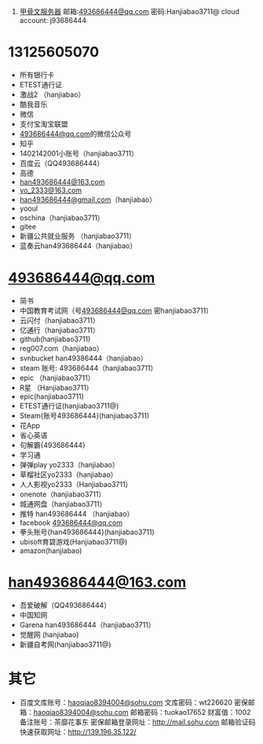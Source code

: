 1. [甲骨文服务器](https://cloud.oracle.com/)
	邮箱:493686444@qq.com
	密码:Hanjiabao3711@
	cloud account: j93686444
	
# 13125605070
- 所有银行卡
- ETEST通行证
- 激战2 （hanjiabao）
- 酷我音乐
- 微信
- 支付宝淘宝联盟
- [493686444@qq.com](mailto:493686444@qq.com)的微信公众号
- 知乎
- 1402142001小账号（hanjiabao3711）
- 百度云（QQ493686444）
- 高德
- [han493686444@163.com](mailto:han493686444@163.com)
- [yo_2333@163.com](mailto:yo_2333@163.com)
- [han493686444@gmail.com](mailto:han493686444@gmail.com)（hanjiabao）
- yooul
- oschina（hanjiabao3711）
- gitee
- 新疆公共就业服务 （hanjiabao3711）
- 蓝奏云han493686444（hanjiabao）

# 493686444@qq.com
- 简书
- 中国教育考试网（号[493686444@qq.com](mailto:493686444@qq.com) 密hanjiabao3711）
- 云闪付（hanjiabao3711）
- 亿通行（hanjiabao3711）
- github(hanjiabao3711)
- reg007.com（hanjiabao）
- svnbucket han49386444（hanjiabao）
- steam 账号: 493686444（hanjiabao3711）
- epic （hanjiabao3711）
- R星 （Hanjiabao3711）
- epic(hanjiabao3711)
- ETEST通行证(hanjiabao3711@)
- Steam{账号493686444}(hanjiabao3711)
- 花App
- 省心英语
- 句解霸{493686444}
- 学习通
- 弹弹play yo2333（hanjiabao）
- 草榴社区yo2333（hanjiabao）
- 人人影视yo2333（Hanjiabao3711）
- onenote（hanjiabao3711）
- 城通网盘（hanjiabao3711）
- 推特 han493686444 （hanjiabao）
- facebook [493686444@qq.com](mailto:493686444@qq.com)
- 拳头账号{han493686444}(hanjiabao3711)
- ubisoft育碧游戏(Hanjiabao3711@)
- amazon(hanjiabao)

# han493686444@163.com
- 吾爱破解（QQ493686444）
- 中国知网
- Garena han493686444（hanjiabao3711）
- 觉醒网 (hanjiabao)
- 新疆自考网(hanjiabao3711@)


# 其它
- 百度文库账号：[haoqiao8394004@sohu.com](mailto:haoqiao8394004@sohu.com)
	文库密码：wt226620
	密保邮箱：[haoqiao8394004@sohu.com](mailto:haoqiao8394004@sohu.com)
	邮箱密码：tuokao17652
	财富值：1002
	备注账号：茶靡花事东
	密保邮箱登录网址：http://mail.sohu.com
	邮箱验证码快速获取网址：http://139.196.35.122/